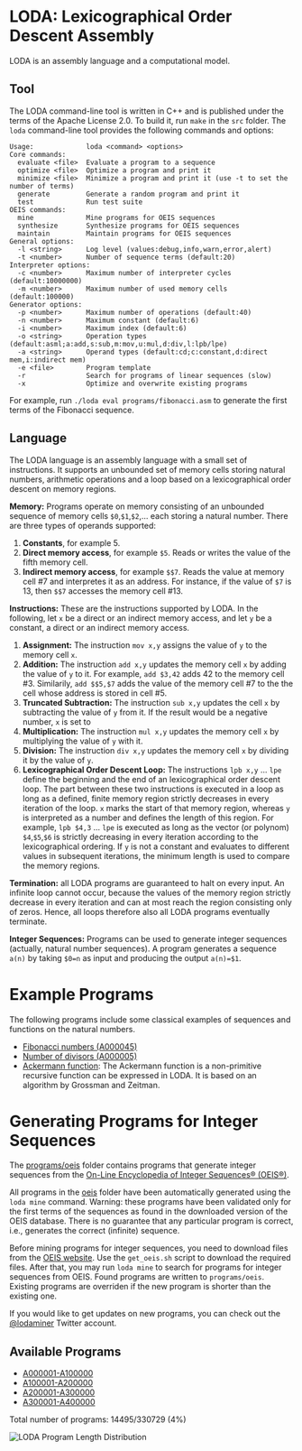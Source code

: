 # LODA: Lexicographical Order Descent Assembly

LODA is an assembly language and a computational model.

## Tool

The LODA command-line tool is written in C++ and is published under the terms of the Apache License 2.0. To build it, run `make` in the `src` folder. The `loda` command-line tool provides the following commands and options:

```
Usage:             loda <command> <options>
Core commands:
  evaluate <file>  Evaluate a program to a sequence
  optimize <file>  Optimize a program and print it
  minimize <file>  Minimize a program and print it (use -t to set the number of terms)
  generate         Generate a random program and print it
  test             Run test suite
OEIS commands:
  mine             Mine programs for OEIS sequences
  synthesize       Synthesize programs for OEIS sequences
  maintain         Maintain programs for OEIS sequences
General options:
  -l <string>      Log level (values:debug,info,warn,error,alert)
  -t <number>      Number of sequence terms (default:20)
Interpreter options:
  -c <number>      Maximum number of interpreter cycles (default:10000000)
  -m <number>      Maximum number of used memory cells (default:100000)
Generator options:
  -p <number>      Maximum number of operations (default:40)
  -n <number>      Maximum constant (default:6)
  -i <number>      Maximum index (default:6)
  -o <string>      Operation types (default:asml;a:add,s:sub,m:mov,u:mul,d:div,l:lpb/lpe)
  -a <string>      Operand types (default:cd;c:constant,d:direct mem,i:indirect mem)
  -e <file>        Program template
  -r               Search for programs of linear sequences (slow)
  -x               Optimize and overwrite existing programs
```

For example, run `./loda eval programs/fibonacci.asm` to generate the first terms of the Fibonacci sequence.

## Language

The LODA language is an assembly language with a small set of instructions. It supports an unbounded set of memory cells storing natural numbers, arithmetic operations and a loop based on a lexicographical order descent on memory regions.

__Memory:__ Programs operate on memory consisting of an unbounded sequence of memory cells `$0`,`$1`,`$2`,... each storing a natural number. There are three types of operands supported:

1. __Constants__, for example 5.
2. __Direct memory access__, for example `$5`. Reads or writes the value of the fifth memory cell.
3. __Indirect memory access__, for example `$$7`. Reads the value at memory cell #7 and interpretes it as an address. For instance, if the value of `$7` is 13, then `$$7` accesses the memory cell #13.

__Instructions:__ These are the instructions supported by LODA. In the following, let `x` be a direct or an indirect memory access, and let `y` be a constant, a direct or an indirect memory access.

1. __Assignment:__ The instruction `mov x,y` assigns the value of `y` to the memory cell `x`.
2. __Addition:__ The instruction `add x,y` updates the memory cell `x` by adding the value of `y` to it. For example, `add $3,42` adds 42 to the memory cell #3. Similarily, `add $$5,$7` adds the value of the memory cell #7 to the the cell whose address is stored in cell #5.
3. __Truncated Subtraction:__ The instruction `sub x,y` updates the cell `x` by subtracting the value of `y` from it. If the result would be a negative number, `x` is set to 
2. __Multiplication:__ The instruction `mul x,y` updates the memory cell `x` by multiplying the value of `y` with it.
2. __Division:__ The instruction `div x,y` updates the memory cell `x` by dividing it by the value of `y`.
4. __Lexicographical Order Descent Loop:__ The instructions `lpb x,y` ... `lpe` define the beginning and the end of an lexicographical order descent loop. The part between these two instructions is executed in a loop as long as a defined, finite memory region strictly decreases in every iteration of the loop. `x` marks the start of that memory region, whereas `y` is interpreted as a number and defines the length of this region. For example, `lpb $4,3` ... `lpe` is executed as long as the vector (or polynom) `$4`,`$5`,`$6` is strictly decreasing in every iteration according to the lexicographical ordering. If `y` is not a constant and evaluates to different values in subsequent iterations, the minimum length is used to compare the memory regions.

__Termination:__ all LODA programs are guaranteed to halt on every input. An infinite loop cannot occur, because the values of the memory region strictly decrease in every iteration and can at most reach the region consisting only of zeros. Hence, all loops therefore also all LODA programs eventually terminate.

__Integer Sequences:__ Programs can be used to generate integer sequences (actually, natural number sequences). A program generates a sequence `a(n)` by taking `$0=n` as input and producing the output `a(n)=$1`.

# Example Programs

The following programs include some classical examples of sequences and functions on the natural numbers.

* [Fibonacci numbers (A000045)](programs/oeis/A000045.asm)
* [Number of divisors (A000005)](programs/oeis/A000005.asm)
* [Ackermann function](programs/ackermann.asm): The Ackermann function is a non-primitive recursive function can be expressed in LODA. It is based on an algorithm by Grossman and Zeitman. 

# Generating Programs for Integer Sequences

The [programs/oeis](programs/oeis) folder contains programs that generate integer sequences from the [On-Line Encyclopedia of Integer Sequences® (OEIS®)](http://oeis.org/).

All programs in the [oeis](oeis) folder have been automatically generated using the `loda mine` command. Warning: these programs have been validated only for the first terms of the sequences as found in the downloaded version of the OEIS database. There is no guarantee that any particular program is correct, i.e., generates the correct (infinite) sequence.

Before mining programs for integer sequences, you need to download files from the [OEIS website](https://oeis.org). Use the `get_oeis.sh` script to download the required files. After that, you may run `loda mine` to search for programs for integer sequences from OEIS. Found programs are written to `programs/oeis`. Existing programs are overriden if the new program is shorter than the existing one.

If you would like to get updates on new programs, you can check out the [@lodaminer](https://twitter.com/lodaminer) Twitter account.

## Available Programs

* [A000001-A100000](programs/oeis/list0.md)
* [A100001-A200000](programs/oeis/list1.md)
* [A200001-A300000](programs/oeis/list2.md)
* [A300001-A400000](programs/oeis/list3.md)

Total number of programs: 14495/330729 (4%)

![LODA Program Length Distribution](https://raw.githubusercontent.com/ckrause/loda/master/lengths.png)
